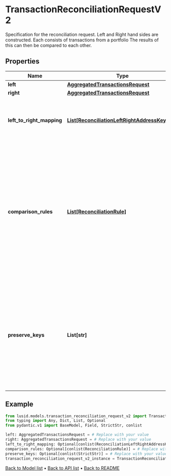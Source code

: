 # TransactionReconciliationRequestV2

Specification for the reconciliation request. Left and Right hand sides are constructed. Each consists of transactions from a portfolio  The results of this can then be compared to each other.
## Properties
Name | Type | Description | Notes
------------ | ------------- | ------------- | -------------
**left** | [**AggregatedTransactionsRequest**](AggregatedTransactionsRequest.md) |  | 
**right** | [**AggregatedTransactionsRequest**](AggregatedTransactionsRequest.md) |  | 
**left_to_right_mapping** | [**List[ReconciliationLeftRightAddressKeyPair]**](ReconciliationLeftRightAddressKeyPair.md) | The mapping from property keys requested by left aggregation to property keys on right hand side | [optional] 
**comparison_rules** | [**List[ReconciliationRule]**](ReconciliationRule.md) | The set of rules to be used in comparing values. These are the rules that determine what constitutes a match.  The simplest is obviously an exact one-for-one comparison, but tolerances on numerical or date time values and  case-insensitive string comparison are supported amongst other types. | [optional] 
**preserve_keys** | **List[str]** | List of keys to preserve (from rhs) in the diff. Used in conjunction with filtering/grouping.  If two values are equal, for a given key then the value is elided from the results. Setting it here  will preserve it (takes the values from the RHS and puts it into the line by line results). | [optional] 
## Example

```python
from lusid.models.transaction_reconciliation_request_v2 import TransactionReconciliationRequestV2
from typing import Any, Dict, List, Optional
from pydantic.v1 import BaseModel, Field, StrictStr, conlist

left: AggregatedTransactionsRequest = # Replace with your value
right: AggregatedTransactionsRequest = # Replace with your value
left_to_right_mapping: Optional[conlist(ReconciliationLeftRightAddressKeyPair)] = # Replace with your value
comparison_rules: Optional[conlist(ReconciliationRule)] = # Replace with your value
preserve_keys: Optional[conlist(StrictStr)] = # Replace with your value
transaction_reconciliation_request_v2_instance = TransactionReconciliationRequestV2(left=left, right=right, left_to_right_mapping=left_to_right_mapping, comparison_rules=comparison_rules, preserve_keys=preserve_keys)

```

[Back to Model list](../README.md#documentation-for-models) &#8226; [Back to API list](../README.md#documentation-for-api-endpoints) &#8226; [Back to README](../README.md)

